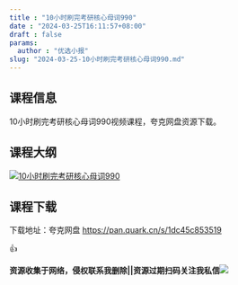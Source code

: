 ```yaml
---
title : "10小时刷完考研核心母词990"
date : "2024-03-25T16:11:57+08:00"
draft : false
params:
  author : "优选小报"
slug: "2024-03-25-10小时刷完考研核心母词990.md"
---
```


## 课程信息

10小时刷完考研核心母词990视频课程，夸克网盘资源下载。

## 课程大纲

[![10小时刷完考研核心母词990](//img7-1.zhekoulieshou.com/mmbiz_jpg/iaHBVewvSIbAjcr9g6TlCXSfiaDqkbzuEzbhicdolSDRHicch5xZqeibAoHQWMjty8WOemXXleYkicxSItjoYlib8IVXA/0)](//img7-1.zhekoulieshou.com/mmbiz_jpg/iaHBVewvSIbAjcr9g6TlCXSfiaDqkbzuEzbhicdolSDRHicch5xZqeibAoHQWMjty8WOemXXleYkicxSItjoYlib8IVXA/0)

## 课程下载

下载地址：夸克网盘 https://pan.quark.cn/s/1dc45c853519

👍

**资源收集于网络，侵权联系我删除||资源过期扫码关注我私信**![](//img7-1.zhekoulieshou.com/mmbiz_jpg/iaHBVewvSIbAjcr9g6TlCXSfiaDqkbzuEzp207hVzPqT4YGQOAazQ1KNHCeACbia5Lzq4Ckwibe48iar1q7lgVP1o3w/640?wx_fmt=jpeg&from=appmsg)


